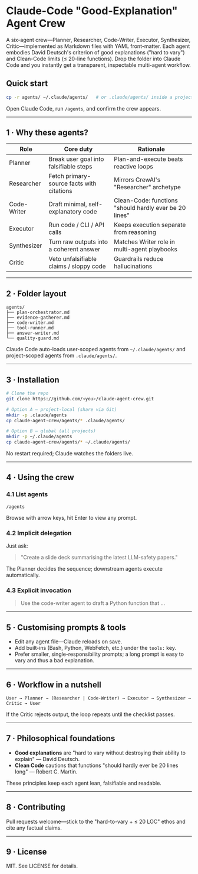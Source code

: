 # Claude-Code "Good-Explanation" Agent Crew

A six-agent crew—Planner, Researcher, Code-Writer, Executor, Synthesizer, Critic—implemented as Markdown files with YAML front-matter. Each agent embodies David Deutsch's criterion of good explanations ("hard to vary") and Clean-Code limits (≤ 20-line functions). Drop the folder into Claude Code and you instantly get a transparent, inspectable multi-agent workflow.

## Quick start

```bash
cp -r agents/ ~/.claude/agents/   # or .claude/agents/ inside a project
```

Open Claude Code, run `/agents`, and confirm the crew appears.

---

## 1 · Why these agents?

| Role | Core duty | Rationale |
|------|-----------|-----------|
| Planner | Break user goal into falsifiable steps | Plan-and-execute beats reactive loops |
| Researcher | Fetch primary-source facts with citations | Mirrors CrewAI's "Researcher" archetype |
| Code-Writer | Draft minimal, self-explanatory code | Clean-Code: functions "should hardly ever be 20 lines" |
| Executor | Run code / CLI / API calls | Keeps execution separate from reasoning |
| Synthesizer | Turn raw outputs into a coherent answer | Matches Writer role in multi-agent playbooks |
| Critic | Veto unfalsifiable claims / sloppy code | Guardrails reduce hallucinations |

---

## 2 · Folder layout

```
agents/
├── plan-orchestrator.md
├── evidence-gatherer.md
├── code-writer.md
├── tool-runner.md
├── answer-writer.md
└── quality-guard.md
```

Claude Code auto-loads user-scoped agents from `~/.claude/agents/` and project-scoped agents from `.claude/agents/`.

---

## 3 · Installation

```bash
# Clone the repo
git clone https://github.com/<you>/claude-agent-crew.git

# Option A – project-local (share via Git)
mkdir -p .claude/agents
cp claude-agent-crew/agents/* .claude/agents/

# Option B – global (all projects)
mkdir -p ~/.claude/agents
cp claude-agent-crew/agents/* ~/.claude/agents/
```

No restart required; Claude watches the folders live.

---

## 4 · Using the crew

### 4.1 List agents

```
/agents
```

Browse with arrow keys, hit Enter to view any prompt.

### 4.2 Implicit delegation

Just ask:

> "Create a slide deck summarising the latest LLM-safety papers."

The Planner decides the sequence; downstream agents execute automatically.

### 4.3 Explicit invocation

> Use the code-writer agent to draft a Python function that …

---

## 5 · Customising prompts & tools

- Edit any agent file—Claude reloads on save.
- Add built-ins (Bash, Python, WebFetch, etc.) under the `tools:` key.
- Prefer smaller, single-responsibility prompts; a long prompt is easy to vary and thus a bad explanation.

---

## 6 · Workflow in a nutshell

```
User → Planner → (Researcher | Code-Writer) → Executor → Synthesizer → Critic → User
```

If the Critic rejects output, the loop repeats until the checklist passes.

---

## 7 · Philosophical foundations

- **Good explanations** are "hard to vary without destroying their ability to explain" — David Deutsch.
- **Clean Code** cautions that functions "should hardly ever be 20 lines long" — Robert C. Martin.

These principles keep each agent lean, falsifiable and readable.

---

## 8 · Contributing

Pull requests welcome—stick to the "hard-to-vary + ≤ 20 LOC" ethos and cite any factual claims.

---

## 9 · License

MIT. See LICENSE for details.
